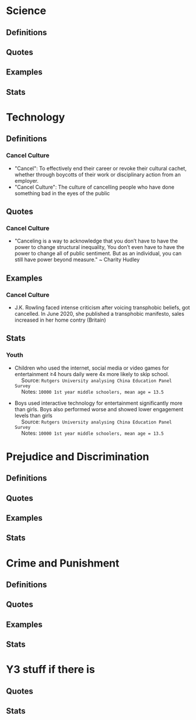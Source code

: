 # Science

## Definitions

## Quotes

## Examples

## Stats

# Technology

## Definitions

### Cancel Culture
- "Cancel": To effectively end their career or revoke their cultural cachet, whether through boycotts of their work or disciplinary action from an employer.
- "Cancel Culture": The culture of cancelling people who have done something bad in the eyes of the public

## Quotes

### Cancel Culture
- "Canceling is a way to acknowledge that you don’t have to have the power to change
structural inequality, You don’t even have to have the power to change all of public sentiment. But as an individual, you can still have power beyond measure." ~ Charity Hudley

## Examples

### Cancel Culture
- J.K. Rowling faced intense criticism after voicing transphobic beliefs, got cancelled. In June 2020, she published a transphobic manifesto, sales increased in her home contry (Britain)

## Stats

### Youth
- Children who used the internet, social media or video games for entertainment ≥4 hours daily were 4x more likely to skip school.
<br>&emsp;  Source: `Rutgers University analysing China Education Panel Survey`
<br>&emsp;  Notes: `10000 1st year middle schoolers, mean age = 13.5`

- Boys used interactive technology for entertainment significantly more than girls. Boys also performed worse and showed lower engagement levels than girls
<br>&emsp;  Source: `Rutgers University analysing China Education Panel Survey`
<br>&emsp;  Notes: `10000 1st year middle schoolers, mean age = 13.5`

# Prejudice and Discrimination

## Definitions

## Quotes

## Examples

## Stats

# Crime and Punishment

## Definitions

## Quotes

## Examples

## Stats

# Y3 stuff if there is

## Quotes

## Stats